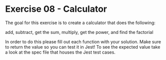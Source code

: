# Exercise 08 - Calculator

The goal for this exercise is to create a calculator that does the following:

add, subtract, get the sum, multiply, get the power, and find the factorial

In order to do this please fill out each function with your solution. Make sure
to return the value so you can test it in Jest! To see the expected value take a
look at the spec file that houses the Jest test cases.
